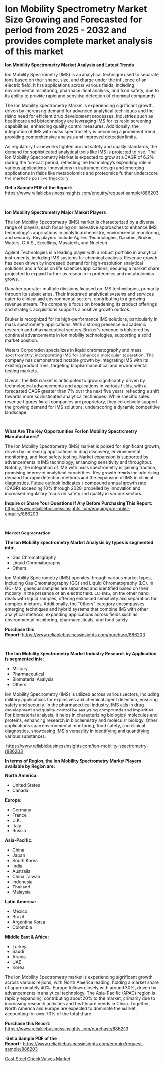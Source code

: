 <p><h1>Ion Mobility Spectrometry Market Size Growing and Forecasted for period from 2025 - 2032 and provides complete market analysis of this market</h1></p><p><strong>Ion Mobility Spectrometry Market Analysis and Latest Trends</strong></p>
<p><p>Ion Mobility Spectrometry (IMS) is an analytical technique used to separate ions based on their shape, size, and charge under the influence of an electric field. It has applications across various fields, including environmental monitoring, pharmaceutical analysis, and food safety, due to its ability to provide rapid and sensitive detection of chemical compounds.</p><p>The Ion Mobility Spectrometry Market is experiencing significant growth, driven by increasing demand for advanced analytical techniques and the rising need for efficient drug development processes. Industries such as healthcare and biotechnology are leveraging IMS for its rapid screening capabilities, enhancing quality control measures. Additionally, the integration of IMS with mass spectrometry is becoming a prominent trend, providing comprehensive analysis and improved detection limits.</p><p>As regulatory frameworks tighten around safety and quality standards, the demand for sophisticated analytical tools like IMS is projected to rise. The Ion Mobility Spectrometry Market is expected to grow at a CAGR of 6.2% during the forecast period, reflecting the technology’s expanding role in various applications. Innovations in instrument design and emerging applications in fields like metabolomics and proteomics further underscore the market's positive trajectory.</p></p>
<p><strong>Get a Sample PDF of the Report:&nbsp;</strong> <a href="https://www.reliablebusinessinsights.com/enquiry/request-sample/886203?utm_campaign=3051&utm_medium=2&utm_source=Github&utm_content=ia&utm_term=10042025&utm_id=ion-mobility-spectrometry">https://www.reliablebusinessinsights.com/enquiry/request-sample/886203</a></p>
<p>&nbsp;</p>
<p><strong>Ion Mobility Spectrometry Major Market Players</strong></p>
<p><p>The Ion Mobility Spectrometry (IMS) market is characterized by a diverse range of players, each focusing on innovative approaches to enhance IMS technology's applications in analytical chemistry, environmental monitoring, and security. Key players include Agilent Technologies, Danaher, Bruker, Waters, G.A.S., Excellims, Masatech, and Nuctech.</p><p>Agilent Technologies is a leading player with a robust portfolio in analytical instruments, including IMS systems for chemical analysis. Revenue growth has been driven by increased demand for high-resolution analytical solutions and a focus on life sciences applications, securing a market share projected to expand further as research in proteomics and metabolomics grows.</p><p>Danaher operates multiple divisions focused on IMS technologies, primarily through its subsidiaries. Their integrated analytical systems and services cater to clinical and environmental sectors, contributing to a growing revenue stream. The company's focus on broadening its product offerings and strategic acquisitions supports a positive growth outlook.</p><p>Bruker is recognized for its high-performance IMS solutions, particularly in mass spectrometry applications. With a strong presence in academic research and pharmaceutical sectors, Bruker's revenue is bolstered by continual advancements in ion mobility technologies, supporting a solid market position.</p><p>Waters Corporation specializes in liquid chromatography and mass spectrometry, incorporating IMS for enhanced molecular separation. The company has demonstrated notable growth by integrating IMS with its existing product lines, targeting biopharmaceutical and environmental testing markets.</p><p>Overall, the IMS market is anticipated to grow significantly, driven by technological advancements and applications in various fields, with a forecasted CAGR greater than 7% over the next five years, reflecting a shift towards more sophisticated analytical techniques. While specific sales revenue figures for all companies are proprietary, they collectively support the growing demand for IMS solutions, underscoring a dynamic competitive landscape.</p></p>
<p>&nbsp;</p>
<p><strong>What Are The Key Opportunities For Ion Mobility Spectrometry Manufacturers?</strong></p>
<p><p>The Ion Mobility Spectrometry (IMS) market is poised for significant growth, driven by increasing applications in drug discovery, environmental monitoring, and food safety testing. Market expansion is supported by advancements in IMS technology, enhancing sensitivity and throughput. Notably, the integration of IMS with mass spectrometry is gaining traction, promising improved analytical capabilities. Key growth trends include rising demand for rapid detection methods and the expansion of IMS in clinical diagnostics. Future outlook indicates a compound annual growth rate (CAGR) exceeding 10% through 2028, propelled by innovation and increased regulatory focus on safety and quality in various sectors.</p></p>
<p><strong>Inquire or Share Your Questions If Any Before Purchasing This Report:</strong> <a href="https://www.reliablebusinessinsights.com/enquiry/pre-order-enquiry/886203?utm_campaign=3051&utm_medium=2&utm_source=Github&utm_content=ia&utm_term=10042025&utm_id=ion-mobility-spectrometry">https://www.reliablebusinessinsights.com/enquiry/pre-order-enquiry/886203</a></p>
<p>&nbsp;</p>
<p><strong>Market Segmentation</strong></p>
<p><strong>The Ion Mobility Spectrometry Market Analysis by types is segmented into:</strong></p>
<p><ul><li>Gas Chromatography</li><li>Liquid Chromatography</li><li>Others</li></ul></p>
<p><p>Ion Mobility Spectrometry (IMS) operates through various market types, including Gas Chromatography (GC) and Liquid Chromatography (LC). In GC-IMS, gaseous samples are separated and identified based on their mobility in the presence of an electric field. LC-IMS, on the other hand, deals with liquid samples, offering enhanced sensitivity and separation for complex mixtures. Additionally, the "Others" category encompasses emerging techniques and hybrid systems that combine IMS with other analytical methods, expanding applications across fields such as environmental monitoring, pharmaceuticals, and food safety.</p></p>
<p><strong>Purchase this Report:&nbsp;</strong><a href="https://www.reliablebusinessinsights.com/purchase/886203?utm_campaign=3051&utm_medium=2&utm_source=Github&utm_content=ia&utm_term=10042025&utm_id=ion-mobility-spectrometry">https://www.reliablebusinessinsights.com/purchase/886203</a></p>
<p>&nbsp;</p>
<p><strong>The Ion Mobility Spectrometry Market Industry Research by Application is segmented into:</strong></p>
<p><ul><li>Military</li><li>Pharmaceutical</li><li>Biomaterial Analysis</li><li>Others</li></ul></p>
<p><p>Ion Mobility Spectrometry (IMS) is utilized across various sectors, including military applications for explosives and chemical agent detection, ensuring safety and security. In the pharmaceutical industry, IMS aids in drug development and quality control by analyzing compounds and impurities. For biomaterial analysis, it helps in characterizing biological molecules and proteins, enhancing research in biochemistry and molecular biology. Other applications span environmental monitoring, food safety, and clinical diagnostics, showcasing IMS's versatility in identifying and quantifying various substances.</p></p>
<p><a href="https://www.reliablebusinessinsights.com/ion-mobility-spectrometry-r886203?utm_campaign=3051&utm_medium=2&utm_source=Github&utm_content=ia&utm_term=10042025&utm_id=ion-mobility-spectrometry">&nbsp;https://www.reliablebusinessinsights.com/ion-mobility-spectrometry-r886203</a></p>
<p><strong>In terms of Region, the Ion Mobility Spectrometry Market Players available by Region are:</strong></p>
<p>
    <p> <strong> North America: </strong>
        <ul>
            <li>United States</li>
            <li>Canada</li>
        </ul>
        </p> 
    <p> <strong> Europe: </strong>
        <ul>
            <li>Germany</li>
            <li>France</li>
            <li>U.K.</li>
            <li>Italy</li>
            <li>Russia</li>
        </ul>
        </p> 
    <p> <strong> Asia-Pacific: </strong>
        <ul>
            <li>China</li>
            <li>Japan</li>
            <li>South Korea</li>
            <li>India</li>
            <li>Australia</li>
            <li>China Taiwan</li>
            <li>Indonesia</li>
            <li>Thailand</li>
            <li>Malaysia</li>
        </ul>
        </p> 
    <p> <strong> Latin America: </strong>
        <ul>
            <li>Mexico</li>
            <li>Brazil</li>
            <li>Argentina Korea</li>
            <li>Colombia</li>
        </ul>
        </p> 
    <p> <strong> Middle East & Africa: </strong>
        <ul>
            <li>Turkey</li>
            <li>Saudi</li>
            <li>Arabia</li>
            <li>UAE</li>
            <li>Korea</li>
        </ul>
    </p>
    </p>
<p><p>The Ion Mobility Spectrometry market is experiencing significant growth across various regions, with North America leading, holding a market share of approximately 40%. Europe follows closely with around 30%, driven by advancements in analytical technology. The Asia-Pacific (APAC) region is rapidly expanding, contributing about 20% to the market, primarily due to increasing research activities and healthcare needs in China. Together, North America and Europe are expected to dominate the market, accounting for over 70% of the total share.</p></p>
<p><strong>Purchase this Report: </strong><a href="https://www.reliablebusinessinsights.com/purchase/886203?utm_campaign=3051&utm_medium=2&utm_source=Github&utm_content=ia&utm_term=10042025&utm_id=ion-mobility-spectrometry">https://www.reliablebusinessinsights.com/purchase/886203</a></p>
<p>&nbsp;<strong>Get a Sample PDF of the Report:&nbsp;&nbsp;</strong><a href="https://www.reliablebusinessinsights.com/enquiry/request-sample/886203?utm_campaign=3051&utm_medium=2&utm_source=Github&utm_content=ia&utm_term=10042025&utm_id=ion-mobility-spectrometry">https://www.reliablebusinessinsights.com/enquiry/request-sample/886203</a></p>
<p><strong></strong></p>
<p><p><a href="https://github.com/firdwsermald/Market-Research-Report-List-1/blob/main/cast-steel-check-valves-market.md?utm_campaign=3051&utm_medium=2&utm_source=Github&utm_content=ia&utm_term=10042025&utm_id=ion-mobility-spectrometry">Cast Steel Check Valves Market</a></p></p>